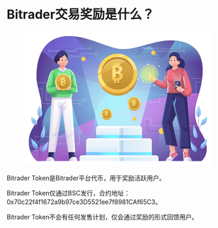 # Bitrader交易奖励是什么？

<figure><img src="../../.gitbook/assets/Cryptocurrency-Compressed.png" alt="" width="563"><figcaption></figcaption></figure>

Bitrader Token是Bitrader平台代币，用于奖励活跃用户。

Bitrader Token仅通过BSC发行，合约地址：0x70c22f4f1672a9b97ce3D5521ee7f8981CAf65C3。

Bitrader Token不会有任何发售计划，仅会通过奖励的形式回馈用户。
